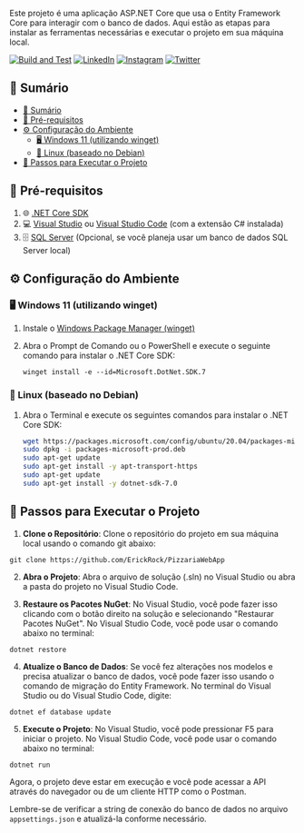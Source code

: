 Este projeto é uma aplicação ASP.NET Core que usa o Entity Framework Core para interagir com o banco de dados. Aqui estão as etapas para instalar as ferramentas necessárias e executar o projeto em sua máquina local.

[![Build and Test](https://github.com/ErickRock/PizzariaWebApp/actions/workflows/dotnet.yml/badge.svg)](https://github.com/ErickRock/PizzariaWebApp/actions/workflows/dotnet.yml)
[![LinkedIn](https://img.shields.io/badge/LinkedIn-Perfil-blue)](https://www.linkedin.com/in/erickgarciagodoy/)
[![Instagram](https://img.shields.io/badge/Instagram-Perfil-red)](https://www.instagram.com/garciiaerick/)
[![Twitter](https://img.shields.io/badge/Twitter-Perfil-blue)](https://twitter.com/garciaeriickk)

## 📝 Sumário

- [📝 Sumário](#-sumário)
- [🚀 Pré-requisitos](#-pré-requisitos)
- [⚙️ Configuração do Ambiente](#️-configuração-do-ambiente)
  - [🖥️ Windows 11 (utilizando winget)](#️-windows-11-utilizando-winget)
  - [🐧 Linux (baseado no Debian)](#-linux-baseado-no-debian)
- [🔧 Passos para Executar o Projeto](#-passos-para-executar-o-projeto)

## 🚀 Pré-requisitos

1. 🌐 [.NET Core SDK](https://dotnet.microsoft.com/download)
2. 💻 [Visual Studio](https://visualstudio.microsoft.com/downloads/) ou [Visual Studio Code](https://code.visualstudio.com/download) (com a extensão C# instalada)
3. 🗄️ [SQL Server](https://www.microsoft.com/en-us/sql-server/sql-server-downloads) (Opcional, se você planeja usar um banco de dados SQL Server local)

## ⚙️ Configuração do Ambiente

### 🖥️ Windows 11 (utilizando winget)

1. Instale o [Windows Package Manager (winget)](https://docs.microsoft.com/en-us/windows/package-manager/winget/)

2. Abra o Prompt de Comando ou o PowerShell e execute o seguinte comando para instalar o .NET Core SDK:

   ```pwsh
   winget install -e --id=Microsoft.DotNet.SDK.7
   ```

### 🐧 Linux (baseado no Debian)

1. Abra o Terminal e execute os seguintes comandos para instalar o .NET Core SDK:

   ```bash
   wget https://packages.microsoft.com/config/ubuntu/20.04/packages-microsoft-prod.deb -O packages-microsoft-prod.deb
   sudo dpkg -i packages-microsoft-prod.deb
   sudo apt-get update
   sudo apt-get install -y apt-transport-https
   sudo apt-get update
   sudo apt-get install -y dotnet-sdk-7.0
   ```

## 🔧 Passos para Executar o Projeto

1. **Clone o Repositório**: Clone o repositório do projeto em sua máquina local usando o comando git abaixo:

```
git clone https://github.com/ErickRock/PizzariaWebApp
```

2. **Abra o Projeto**: Abra o arquivo de solução (.sln) no Visual Studio ou abra a pasta do projeto no Visual Studio Code.

3. **Restaure os Pacotes NuGet**: No Visual Studio, você pode fazer isso clicando com o botão direito na solução e selecionando "Restaurar Pacotes NuGet". No Visual Studio Code, você pode usar o comando abaixo no terminal:

```
dotnet restore
```

4. **Atualize o Banco de Dados**: Se você fez alterações nos modelos e precisa atualizar o banco de dados, você pode fazer isso usando o comando de migração do Entity Framework. No terminal do Visual Studio ou do Visual Studio Code, digite:

```
dotnet ef database update
```

5. **Execute o Projeto**: No Visual Studio, você pode pressionar F5 para iniciar o projeto. No Visual Studio Code, você pode usar o comando abaixo no terminal:

```
dotnet run
```

Agora, o projeto deve estar em execução e você pode acessar a API através do navegador ou de um cliente HTTP como o Postman.

Lembre-se de verificar a string de conexão do banco de dados no arquivo `appsettings.json` e atualizá-la conforme necessário.
